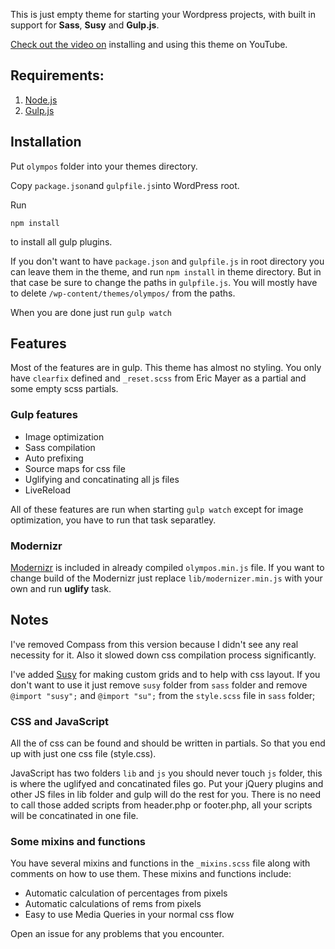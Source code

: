 This is just empty theme for starting your Wordpress projects, with
built in support for **Sass**, **Susy** and **Gulp.js**.

[Check out the video on](https://www.youtube.com/watch?v=UtZ9LXoJ_YQ) installing and using this theme on YouTube.

## Requirements:

1. [Node.js](https://nodejs.org/)
2. [Gulp.js](http://gulpjs.com/)

## Installation

Put `olympos` folder into your themes directory. 

Copy `package.json`and `gulpfile.js`into WordPress root. 

Run

```shell
npm install
```

to install all gulp plugins.

If you don't want to have `package.json` and `gulpfile.js` in root directory you can leave them in the theme, and run `npm install` in theme directory. But in that case be sure to change the paths in `gulpfile.js`. You will mostly have to delete `/wp-content/themes/olympos/` from the paths.

When you are done just run `gulp watch`

## Features

Most of the features are in gulp. This theme has almost no styling. You only have `clearfix` defined and `_reset.scss` from Eric Mayer as a partial and some empty scss partials.

### Gulp features

* Image optimization
* Sass compilation
* Auto prefixing
* Source maps for css file
* Uglifying and concatinating all js files
* LiveReload

All of these features are run when starting `gulp watch` except for image optimization, you have to run that task separatley.

### Modernizr

[Modernizr](https://modernizr.com/) is included in already compiled `olympos.min.js` file. If you want to change build of the Modernizr just replace `lib/modernizer.min.js` with your own and run **uglify** task. 

## Notes

I've removed Compass from this version because I didn't see any real necessity for it. Also it slowed down css compilation process significantly. 

I've added [Susy](http://susy.oddbird.net/) for making custom grids and to help with css layout. If you don't want to use it just remove `susy` folder from `sass` folder and remove `@import "susy";` and `@import "su";` from the `style.scss` file in `sass` folder;

### CSS and JavaScript

All the of css can be found and should be written in partials. So that you end up with just one css file (style.css). 

JavaScript has two folders `lib` and `js` you should never touch `js` folder, this is where the uglifyed and concatinated files go. Put your jQuery plugins and other JS files in lib folder and gulp will do the rest for you. There is no need to call those added scripts from header.php or footer.php, all your scripts will be concatinated in one file.

### Some mixins and functions

You have several mixins and functions in the `_mixins.scss` file along with comments on how to use them. These mixins and functions include:

* Automatic calculation of percentages from pixels
* Automatic calculations of rems from pixels 
* Easy to use Media Queries in your normal css flow

Open an issue for any problems that you encounter. 
